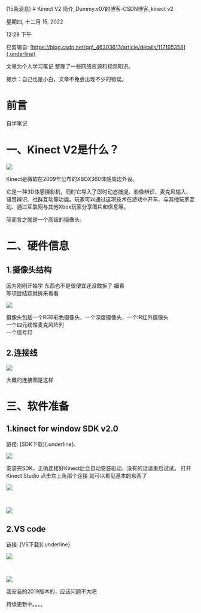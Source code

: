 (15条消息) \# Kinect V2 简介\_Dummy.v07的博客-CSDN博客\_kinect v2

星期四, 十二月 15, 2022

12:29 下午

已剪辑自: [https://blog.csdn.net/qq\_46303613/article/details/117195358]{.underline}

文章为个人学习笔记 整理了一些网络资源和视频知识。

提示：自己也是小白，文章不免会出现不少的错误。

前言
====

自学笔记

一、Kinect V2是什么？
=====================

![](..\..\..\assets\020_(15条消息)_#_Kinect_V2_简介_Dummy.v07的博客-CSDN博客_kinect_v2_000.png)

Kinect是微软在2009年公布的XBOX360体感周边外设。

它是一种3D体感摄影机，同时它导入了即时动态捕捉、影像辨识、麦克风输入、语音辨识、社群互动等功能。玩家可以通过这项技术在游戏中开车、与其他玩家互动、通过互联网与其他Xbox玩家分享图片和信息等。

简而言之就是一个高级的摄像头。

二、硬件信息
============

1.摄像头结构
------------

因为刚刚开始学 东西也不是很便宜还没敢拆了 细看\
等项目结题就拆来看看

![](..\..\..\assets\020_(15条消息)_#_Kinect_V2_简介_Dummy.v07的博客-CSDN博客_kinect_v2_001.png)

摄像头包括一个RGB彩色摄像头，一个深度摄像头，一个IR红外摄像头\
一个四元线性麦克风阵列\
一个信号灯

2.连接线
--------

![](..\..\..\assets\020_(15条消息)_#_Kinect_V2_简介_Dummy.v07的博客-CSDN博客_kinect_v2_002.png)

大概的连接图是这样

三、软件准备
============

1.kinect for window SDK v2.0
----------------------------

链接: [SDK下载]{.underline}.

![](..\..\..\assets\020_(15条消息)_#_Kinect_V2_简介_Dummy.v07的博客-CSDN博客_kinect_v2_003.png)

安装完SDK，正确连接好Kinect后会自动安装驱动，没有的话请重启试试。 打开Kinect Studio 点击左上角那个连接 就可以看见基本的东西了

![](..\..\..\assets\020_(15条消息)_#_Kinect_V2_简介_Dummy.v07的博客-CSDN博客_kinect_v2_004.png)

 

![](..\..\..\assets\020_(15条消息)_#_Kinect_V2_简介_Dummy.v07的博客-CSDN博客_kinect_v2_005.png)

2.VS code
---------

链接: [VS下载]{.underline}.

![](..\..\..\assets\020_(15条消息)_#_Kinect_V2_简介_Dummy.v07的博客-CSDN博客_kinect_v2_006.png)

 

![](..\..\..\assets\020_(15条消息)_#_Kinect_V2_简介_Dummy.v07的博客-CSDN博客_kinect_v2_007.png)

我安装的2019版本的，应该问题不大吧

持续更新中。。。。
